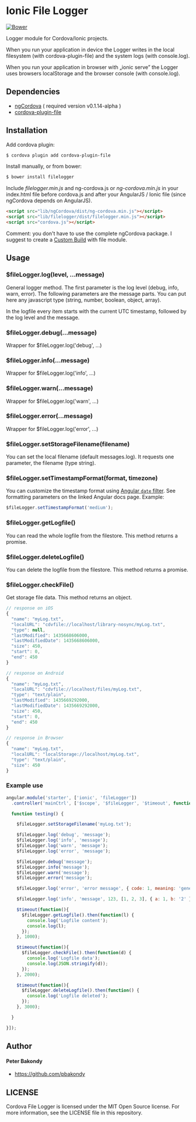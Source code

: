 Ionic File Logger
==========

[![Bower](http://img.shields.io/badge/bower-filelogger-FFCC2F.svg?style=flat)](http://bower.io/search/?q=filelogger)

Logger module for Cordova/Ionic projects.

When you run your application in device the Logger writes in the local filesystem (with cordova-plugin-file) and the system logs (with console.log).

When you run your application in browser with „ionic serve” the Logger uses browsers localStorage and the browser console (with console.log).

## Dependencies

- [ngCordova](http://ngcordova.com/) ( required version v0.1.14-alpha )
- [cordova-plugin-file](https://github.com/apache/cordova-plugin-file)

## Installation

Add cordova plugin:

```bash
$ cordova plugin add cordova-plugin-file
```

Install manually, or from bower:

```bash
$ bower install filelogger
```

Include *filelogger.min.js* and ng-cordova.js or *ng-cordova.min.js* in your index.html file before cordova.js and after your AngularJS / Ionic file (since ngCordova depends on AngularJS).

```html
<script src="lib/ngCordova/dist/ng-cordova.min.js"></script>
<script src="lib/filelogger/dist/filelogger.min.js"></script>
<script src="cordova.js"></script>
```

Comment: you don't have to use the complete ngCordova package. I suggest to create a [Custom Build](http://ngcordova.com/build/) with file module.


## Usage

### $fileLogger.log(level, ...message)

General logger method. The first parameter is the log level (debug, info, warn, error). The following parameters are the message parts.
You can put here any javascript type (string, number, boolean, object, array).

In the logfile every item starts with the current UTC timestamp, followed by the log level and the message.

### $fileLogger.debug(...message)

Wrapper for $fileLogger.log('debug', ...)

### $fileLogger.info(...message)

Wrapper for $fileLogger.log('info', ...)

### $fileLogger.warn(...message)

Wrapper for $fileLogger.log('warn', ...)

### $fileLogger.error(...message)

Wrapper for $fileLogger.log('error', ...)

### $fileLogger.setStorageFilename(filename)

You can set the local filename (default messages.log). It requests one parameter, the filename (type string).

### $fileLogger.setTimestampFormat(format, timezone)

You can customize the timestamp format using [Angular <code>date</code> filter](https://docs.angularjs.org/api/ng/filter/date). See formatting parameters on the linked Angular docs page. Example:

```js
$fileLogger.setTimestampFormat('medium');
```

### $fileLogger.getLogfile()

You can read the whole logfile from the filestore. This method returns a promise.

### $fileLogger.deleteLogfile()

You can delete the logfile from the filestore. This method returns a promise.

### $fileLogger.checkFile()

Get storage file data. This method returns an object.

```js
// response on iOS
{
  "name": "myLog.txt",
  "localURL": "cdvfile://localhost/library-nosync/myLog.txt",
  "type": null,
  "lastModified": 1435668606000,
  "lastModifiedDate": 1435668606000,
  "size": 450,
  "start": 0,
  "end": 450
}

// response on Android
{
  "name": "myLog.txt",
  "localURL": "cdvfile://localhost/files/myLog.txt",
  "type": "text/plain",
  "lastModified": 1435669292000,
  "lastModifiedDate": 1435669292000,
  "size": 450,
  "start": 0,
  "end": 450
}

// response in Browser
{
  "name": "myLog.txt",
  "localURL": "localStorage://localhost/myLog.txt",
  "type": "text/plain",
  "size": 450
}
```

### Example use

```js
angular.module('starter', ['ionic', 'fileLogger'])
  .controller('mainCtrl', ['$scope', '$fileLogger', '$timeout', function($scope, $fileLogger, $timeout) {

  function testing() {

    $fileLogger.setStorageFilename('myLog.txt');

    $fileLogger.log('debug', 'message');
    $fileLogger.log('info', 'message');
    $fileLogger.log('warn', 'message');
    $fileLogger.log('error', 'message');

    $fileLogger.debug('message');
    $fileLogger.info('message');
    $fileLogger.warn('message');
    $fileLogger.error('message');

    $fileLogger.log('error', 'error message', { code: 1, meaning: 'general' });

    $fileLogger.log('info', 'message', 123, [1, 2, 3], { a: 1, b: '2' });

    $timeout(function(){
      $fileLogger.getLogfile().then(function(l) {
        console.log('Logfile content');
        console.log(l);
      });
    }, 1000);

    $timeout(function(){
      $fileLogger.checkFile().then(function(d) {
        console.log('Logfile data');
        console.log(JSON.stringify(d));
      });
    }, 2000);

    $timeout(function(){
      $fileLogger.deleteLogfile().then(function() {
        console.log('Logfile deleted');
      });
    }, 3000);

  }

}]);
```


## Author

#### Peter Bakondy

- https://github.com/pbakondy


## LICENSE

Cordova File Logger is licensed under the MIT Open Source license. For more information, see the LICENSE file in this repository.
